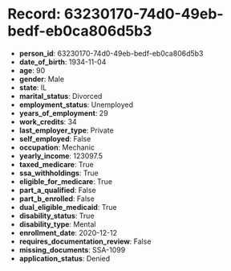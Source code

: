 # Record: 63230170-74d0-49eb-bedf-eb0ca806d5b3

- **person_id**: 63230170-74d0-49eb-bedf-eb0ca806d5b3
- **date_of_birth**: 1934-11-04
- **age**: 90
- **gender**: Male
- **state**: IL
- **marital_status**: Divorced
- **employment_status**: Unemployed
- **years_of_employment**: 29
- **work_credits**: 34
- **last_employer_type**: Private
- **self_employed**: False
- **occupation**: Mechanic
- **yearly_income**: 123097.5
- **taxed_medicare**: True
- **ssa_withholdings**: True
- **eligible_for_medicare**: True
- **part_a_qualified**: False
- **part_b_enrolled**: False
- **dual_eligible_medicaid**: True
- **disability_status**: True
- **disability_type**: Mental
- **enrollment_date**: 2020-12-12
- **requires_documentation_review**: False
- **missing_documents**: SSA-1099
- **application_status**: Denied